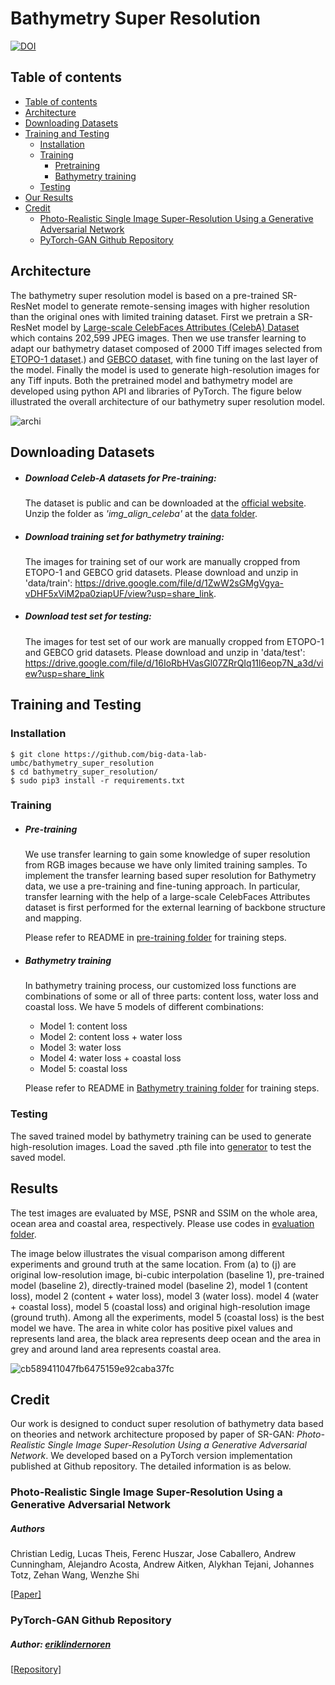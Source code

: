# Bathymetry Super Resolution

<a href="https://zenodo.org/badge/latestdoi/429226154"><img src="https://zenodo.org/badge/429226154.svg" alt="DOI"></a>

## Table of contents

- [Table of contents](https://github.com/big-data-lab-umbc/bathymetry_super_resolution/blob/main/README.md#table-of-contents)
- [Architecture](https://github.com/big-data-lab-umbc/bathymetry_super_resolution/blob/main/README.md#architecture)
- [Downloading Datasets](https://github.com/big-data-lab-umbc/bathymetry_super_resolution/blob/main/README.md#downloading-datasets)
- [Training and Testing](https://github.com/big-data-lab-umbc/bathymetry_super_resolution/blob/main/README.md#training-and-testing)
  - [Installation](https://github.com/big-data-lab-umbc/bathymetry_super_resolution/blob/main/README.md#installation)
  - [Training](https://github.com/big-data-lab-umbc/bathymetry_super_resolution/blob/main/README.md#training)
    - [Pretraining](https://github.com/big-data-lab-umbc/bathymetry_super_resolution/blob/main/README.md#pre-training)
    - [Bathymetry training](https://github.com/big-data-lab-umbc/bathymetry_super_resolution/blob/main/README.md#bathymetry-training)
  - [Testing](https://github.com/big-data-lab-umbc/bathymetry_super_resolution/blob/main/README.md#testing)
- [Our Results](https://github.com/big-data-lab-umbc/bathymetry_super_resolution/blob/main/README.md#results)
- [Credit](https://github.com/big-data-lab-umbc/bathymetry_super_resolution/blob/main/README.md#credit)
  - [Photo-Realistic Single Image Super-Resolution Using a Generative Adversarial Network](https://arxiv.org/pdf/1609.04802v5.pdf)
  - [PyTorch-GAN Github Repository](https://github.com/eriklindernoren/PyTorch-GAN)



## Architecture

The bathymetry super resolution model is based on a pre-trained SR-ResNet model to generate remote-sensing images with higher resolution than the original ones with limited training dataset. First we pretrain a SR-ResNet model by [Large-scale CelebFaces Attributes (CelebA) Dataset](https://mmlab.ie.cuhk.edu.hk/projects/CelebA.html) which contains 202,599 JPEG images. Then we use transfer learning to adapt our bathymetry dataset composed of 2000 Tiff images selected from [ETOPO-1 dataset](https://www.ngdc.noaa.gov/mgg/global/#:~:text=ETOPO1%20is%20a%201%20arc,base%20of%20the%20ice%20sheets).) and [GEBCO dataset](https://www.gebco.net/), with fine tuning on the last layer of the model. Finally the model is used to generate high-resolution images for any Tiff inputs. Both the pretrained model and bathymetry model are developed using python API and libraries of PyTorch. The figure below illustrated the overall architecture of our bathymetry super resolution model.

![archi](https://user-images.githubusercontent.com/90643297/180836496-6aef8550-6966-4667-9607-acdc6edbf7c0.png)

## Downloading Datasets

- ##### Download Celeb-A datasets for Pre-training:

  The dataset is public and can be downloaded at the [official website](https://mmlab.ie.cuhk.edu.hk/projects/CelebA.html). Unzip the folder as *'img_align_celeba'* at the [data folder](https://github.com/big-data-lab-umbc/bathymetry_super_resolution/tree/main/data).

- ##### Download training set for bathymetry training:

  The images for training set of our work are manually cropped from ETOPO-1 and GEBCO grid datasets. Please download and unzip in 'data/train': https://drive.google.com/file/d/1ZwW2sGMgVgya-vDHF5xViM2pa0ziapUF/view?usp=share_link.

- ##### Download test set for testing:

  The images for test set of our work are manually cropped from ETOPO-1 and GEBCO grid datasets. Please download and unzip in 'data/test': https://drive.google.com/file/d/16IoRbHVasGl07ZRrQIq11l6eop7N_a3d/view?usp=share_link 

## Training and Testing

### Installation

```
$ git clone https://github.com/big-data-lab-umbc/bathymetry_super_resolution
$ cd bathymetry_super_resolution/
$ sudo pip3 install -r requirements.txt
```

### Training

- ##### Pre-training

  We use transfer learning to gain some knowledge of super resolution from RGB images because we have only limited training samples. To implement the transfer learning based super resolution for Bathymetry data, we use a pre-training and fine-tuning approach. In particular, transfer learning with the help of a large-scale CelebFaces Attributes dataset is first performed for the external learning of backbone structure and mapping.

  Please refer to README in [pre-training folder](https://github.com/big-data-lab-umbc/bathymetry_super_resolution/tree/main/pretraining) for training steps.

- ##### Bathymetry training

  In bathymetry training process, our customized loss functions are combinations of some or all of three parts: content loss, water loss and coastal loss. We have 5 models of different combinations:

  - Model 1: content loss
  - Model 2: content loss + water loss
  - Model 3: water loss
  - Model 4: water loss + coastal loss
  - Model 5: coastal loss

  Please refer to README in [Bathymetry training folder](https://github.com/big-data-lab-umbc/bathymetry_super_resolution/tree/main/bathymetry_training) for training steps.

### Testing 

The saved trained model by bathymetry training can be used to generate high-resolution images. Load the saved .pth file into [generator](https://github.com/big-data-lab-umbc/bathymetry_super_resolution/blob/main/bathymetry_training/generator.ipynb) to test the saved model.

## Results

The test images are evaluated by MSE, PSNR and SSIM on the whole area, ocean area and coastal area, respectively. Please use codes in [evaluation folder](https://github.com/big-data-lab-umbc/bathymetry_super_resolution/tree/main/evaluation).

The image below illustrates the visual comparison among different experiments and ground truth at the same location. From (a) to (j) are original low-resolution image, bi-cubic interpolation (baseline 1), pre-trained model (baseline 2), directly-trained model (baseline 2), model 1 (content loss), model 2 (content + water loss), model 3 (water loss). model 4 (water + coastal loss), model 5 (coastal loss) and original high-resolution image (ground truth). Among all the experiments, model 5 (coastal loss) is the best model we have. The area in white color has positive pixel values and represents land area, the black area represents deep ocean and the area in grey and around land area represents coastal area.

![cb589411047fb6475159e92caba37fc](https://user-images.githubusercontent.com/90643297/180836330-a17a2d85-f1fb-4620-93ce-efcab41f687e.png)

## Credit

Our work is designed to conduct super resolution of bathymetry data based on theories and network architecture proposed by paper of SR-GAN: *Photo-Realistic Single Image Super-Resolution Using a Generative Adversarial Network*. We developed based on a PyTorch version implementation published at Github repository. The detailed information is as below.

### Photo-Realistic Single Image Super-Resolution Using a Generative Adversarial Network

##### Authors

Christian Ledig, Lucas Theis, Ferenc Huszar, Jose Caballero, Andrew Cunningham, Alejandro Acosta, Andrew Aitken, Alykhan Tejani, Johannes Totz, Zehan Wang, Wenzhe Shi

[[Paper\]](https://arxiv.org/pdf/1609.04802v5.pdf)

### PyTorch-GAN Github Repository

##### Author: ***[eriklindernoren](https://github.com/eriklindernoren/PyTorch-GAN/commits?author=eriklindernoren)*** 

[[Repository\]](https://github.com/eriklindernoren/PyTorch-GAN)

